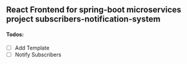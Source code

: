 ## React Frontend for spring-boot microservices project subscribers-notification-system

#### Todos:

- [ ] Add Template
- [ ] Notify Subscribers